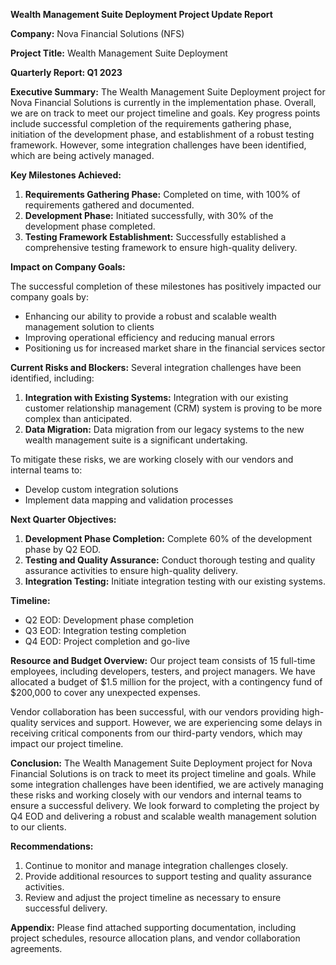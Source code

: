 **Wealth Management Suite Deployment Project Update Report**

**Company:** Nova Financial Solutions (NFS)

**Project Title:** Wealth Management Suite Deployment

**Quarterly Report: Q1 2023**

**Executive Summary:**
The Wealth Management Suite Deployment project for Nova Financial Solutions is currently in the implementation phase. Overall, we are on track to meet our project timeline and goals. Key progress points include successful completion of the requirements gathering phase, initiation of the development phase, and establishment of a robust testing framework. However, some integration challenges have been identified, which are being actively managed.

**Key Milestones Achieved:**

1. **Requirements Gathering Phase:** Completed on time, with 100% of requirements gathered and documented.
2. **Development Phase:** Initiated successfully, with 30% of the development phase completed.
3. **Testing Framework Establishment:** Successfully established a comprehensive testing framework to ensure high-quality delivery.

**Impact on Company Goals:**

The successful completion of these milestones has positively impacted our company goals by:

* Enhancing our ability to provide a robust and scalable wealth management solution to clients
* Improving operational efficiency and reducing manual errors
* Positioning us for increased market share in the financial services sector

**Current Risks and Blockers:**
Several integration challenges have been identified, including:

1. **Integration with Existing Systems:** Integration with our existing customer relationship management (CRM) system is proving to be more complex than anticipated.
2. **Data Migration:** Data migration from our legacy systems to the new wealth management suite is a significant undertaking.

To mitigate these risks, we are working closely with our vendors and internal teams to:

* Develop custom integration solutions
* Implement data mapping and validation processes

**Next Quarter Objectives:**

1. **Development Phase Completion:** Complete 60% of the development phase by Q2 EOD.
2. **Testing and Quality Assurance:** Conduct thorough testing and quality assurance activities to ensure high-quality delivery.
3. **Integration Testing:** Initiate integration testing with our existing systems.

**Timeline:**

* Q2 EOD: Development phase completion
* Q3 EOD: Integration testing completion
* Q4 EOD: Project completion and go-live

**Resource and Budget Overview:**
Our project team consists of 15 full-time employees, including developers, testers, and project managers. We have allocated a budget of $1.5 million for the project, with a contingency fund of $200,000 to cover any unexpected expenses.

Vendor collaboration has been successful, with our vendors providing high-quality services and support. However, we are experiencing some delays in receiving critical components from our third-party vendors, which may impact our project timeline.

**Conclusion:**
The Wealth Management Suite Deployment project for Nova Financial Solutions is on track to meet its project timeline and goals. While some integration challenges have been identified, we are actively managing these risks and working closely with our vendors and internal teams to ensure a successful delivery. We look forward to completing the project by Q4 EOD and delivering a robust and scalable wealth management solution to our clients.

**Recommendations:**

1. Continue to monitor and manage integration challenges closely.
2. Provide additional resources to support testing and quality assurance activities.
3. Review and adjust the project timeline as necessary to ensure successful delivery.

**Appendix:**
Please find attached supporting documentation, including project schedules, resource allocation plans, and vendor collaboration agreements.